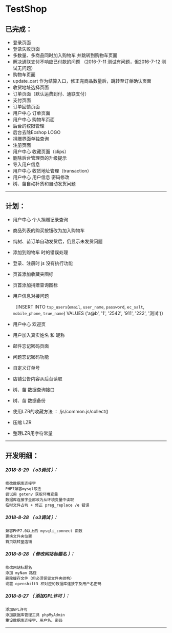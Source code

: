 # TestShop


已完成：
--------------------------------
- 登录页面
- 登录失败页面
- 多数量、多商品同时加入购物车 并跳转到购物车页面
- 解决通联支付不响应已付款的问题 （2016-7-11 测试有问题，但2016-7-12 测试无问题）
- 购物车页面
- update_cart 作为结算入口，修正完商品数量后，跳转至订单确认页面
- 收货地址选择页面
- 订单页面（默认运费到付、通联支付）
- 支付页面
- 订单回馈页面
- 用户中心 订单页面
- 用户中心 购物车页面
- 后台的权限管理
- 后台去除Ecshop LOGO
- 捐赠界面单独查询
- 注册页面
- 用户中心 收藏页面（clips）
- 删除后台管理页的升级提示
- 导入用户信息
- 用户中心 收货地址管理（transaction）
- 用户中心 用户信息 密码修改
- 树、苗自动补货和自动发货问题

*******************************************************************



计划：
--------------------------------
- 用户中心 个人捐赠记录查询
- 商品列表的购买按钮改为加入购物车
- 纯树、苗订单自动发货后，仍显示未发货问题
- 添加到购物车 时的错误处理
- 登录、注册时 js 没有执行功能
- 页首添加收藏夹图标
- 页首添加捐赠查询图标

- 用户信息对接问题

	（INSERT INTO `tsp_users`(`email`, `user_name`, `password`, `ec_salt`, `mobile_phone`, `true_name`) VALUES ('a@b', '1', '2542', '911', '222', '测试')）

- 用户中心 欢迎页
- 用户加入真实姓名 和 昵称
- 邮件忘记密码页面
- 问题忘记密码功能
- 自定义订单号
- 店铺公告内容从后台读取
- 树、苗 数据查询接口
- 树、苗 数据备份
- 使用LZR的收藏方法 ： /js/common.js/collect()
- 压缩 LZR
- 整理LZR用字符常量

*******************************************************************


开发明细：
-------------------------------------------------------------------

##### 2018-8-29 （ o3调试 ）：
	修改数据库连接字
	PHP7兼容mysql写法
	尝试用 getenv 获取环境变量
	数据库连接字全部改为从环境变量中读取
	临时文件占坑 + 修正 preg_replace /e 错误

##### 2018-8-28 （ o3调试 ）：
	兼容PHP7.0以上的 mysqli_connect 函数
	更换文件夹位置
	首页跳转至店铺

##### 2018-8-28 （ 修改网站标题名 ）：
	修改网站标题名
	添加 myNam 路径
	删除缓存文件（但必须保留文件夹结构）
	设置 openshift3 相对应的数据库连接字及用户名密码

##### 2018-8-27 （ 添加GPL许可 ）：
	添加GPL许可
	添加数据库管理工具 phpMyAdmin
	重设数据库连接字、用户名、密码

*******************************************************************
